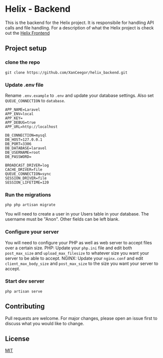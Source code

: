 # Helix - Backend
This is the backend for the Helix project. It is responsibile for handling API calls and file handling.
For a description of what the Helix project is check out the [Helix Frontend](https://github.com/XanCeegor/helix_frontend)

## Project setup
### clone the repo
```
git clone https://github.com/XanCeegor/helix_backend.git
```

### Update .env file 
Rename `.env.example` to `.env` and update your database settings. Also set `QUEUE_CONNECTION` to `database`.
```
APP_NAME=Laravel
APP_ENV=local
APP_KEY=
APP_DEBUG=true
APP_URL=http://localhost

DB_CONNECTION=mysql
DB_HOST=127.0.0.1
DB_PORT=3306
DB_DATABASE=laravel
DB_USERNAME=root
DB_PASSWORD=

BROADCAST_DRIVER=log
CACHE_DRIVER=file
QUEUE_CONNECTION=sync
SESSION_DRIVER=file
SESSION_LIFETIME=120
```

### Run the migrations
```
php php artisan migrate
```
You will need to create a user in your Users table in your database. The username must be "Anon". Other fields can be left blank.

### Configure your server
You will need to configure your PHP as well as web server to accept files over a certain size. 
PHP: Update your `php.ini` file and edit both `post_max_size` and `upload_max_filesize` to whatever size you want your server to be able to accept.
NGINX: Update your `nginx.conf` and edit `client_max_body_size` and `post_max_size` to the size you want your server to accept.

### Start dev server
```
php artisan serve
```

## Contributing
Pull requests are welcome. For major changes, please open an issue first to discuss what you would like to change.

## License
[MIT](https://choosealicense.com/licenses/mit/)
